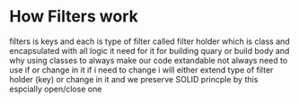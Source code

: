 # How Filters work

   filters is keys and each is type of filter called filter holder which is class and encapsulated with all logic it need for it for building quary or        build body and why using classes to always make our code extandable not always need to use if or change in it if i need to change i will either extend
   type of filter holder (key) or change in it and we preserve SOLID princple by this espcially open/close one 

